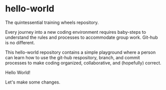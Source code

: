 # hello-world
The quintessential training wheels repository.

Every journey into a new coding environment requires baby-steps to understand 
the rules and processes to accommodate group work.  Git-hub is no different.

This hello-world repository contains a simple playground where a person can
learn how to use the git-hub respository, branch, and commit processes to make 
coding organized, collaborative, and (hopefully) correct.

Hello World!


Let's make some changes.